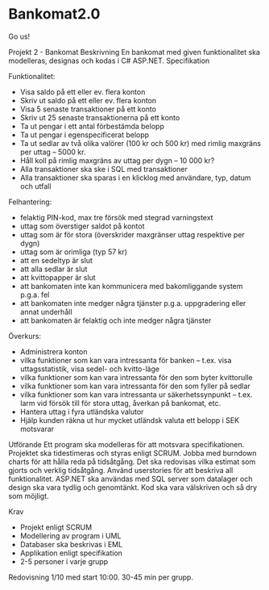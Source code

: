 # Bankomat2.0
Go us!

Projekt 2 - Bankomat
Beskrivning
En bankomat med given funktionalitet ska modelleras, designas och kodas i C# ASP.NET.
Specifikation

Funktionalitet:
* Visa saldo på ett eller ev. flera konton
* Skriv ut saldo på ett eller ev. flera konton
* Visa 5 senaste transaktioner på ett konto
* Skriv ut 25 senaste transaktionerna på ett konto
* Ta ut pengar i ett antal förbestämda belopp
* Ta ut pengar i egenspecificerat belopp
* Ta ut sedlar av två olika valörer (100 kr och 500 kr) med rimlig maxgräns per uttag – 5000 kr.
* Håll koll på rimlig maxgräns av uttag per dygn – 10 000 kr?
* Alla transaktioner ska ske i SQL med transaktioner
* Alla transaktioner ska sparas i en klicklog med användare, typ, datum och utfall

Felhantering:
* felaktig PIN-kod, max tre försök med stegrad varningstext
* uttag som överstiger saldot på kontot
* uttag som är för stora (överskrider maxgränser uttag respektive per dygn)
* uttag som är orimliga (typ 57 kr)
* att en sedeltyp är slut
* att alla sedlar är slut
* att kvittopapper är slut
* att bankomaten inte kan kommunicera med bakomliggande system p.g.a. fel
* att bankomaten inte medger några tjänster p.g.a. uppgradering eller annat underhåll
* att bankomaten är felaktig och inte medger några tjänster

Överkurs:
* Administrera konton
* vilka funktioner som kan vara intressanta för banken – t.ex. visa uttagsstatistik, visa sedel- och kvitto-läge
* vilka funktioner som kan vara intressanta för den som byter kvittorulle
* vilka funktioner som kan vara intressanta för den som fyller på sedlar
* vilka funktioner som kan vara intressanta ur säkerhetssynpunkt – t.ex. larm vid försök till för stora uttag, åverkan på bankomat, etc.
* Hantera uttag i fyra utländska valutor
* Hjälp kunden räkna ut hur mycket utländsk valuta ett belopp i SEK motsvarar

Utförande
Ett program ska modelleras för att motsvara specifikationen. Projektet ska tidestimeras och styras enligt SCRUM. Jobba med burndown charts för att hålla reda på tidsåtgång. Det ska redovisas vilka estimat som gjorts och verklig tidsåtgång. Använd userstories för att beskriva all funktionalitet. ASP.NET ska användas med SQL server som datalager och design ska vara tydlig och genomtänkt. Kod ska vara välskriven och så dry som möjligt.

Krav
* Projekt enligt SCRUM
* Modellering av program i UML
* Databaser ska beskrivas i EML
* Applikation enligt specifikation
* 2-5 personer i varje grupp

Redovisning
1/10 med start 10:00. 30-45 min per grupp.
